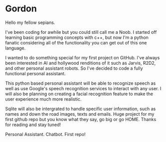 # Gordon

Hello my fellow sepians.

I've been coding for awhile but you could still call me a Noob.
I started off learning basic programming concepts with c++, but 
now I'm a python fanatic considering all of the functionality 
you can get out of this one language.

I wanted to do something special for my first project on GitHub. I've
always been interested in AI and hollywood renditions of it such as 
Jarvis, R2D2, and other personal assistant robots. So I've decided 
to code a fully functional personal assistant.

This python based personal assistant will be able to recognize speech as well
as use Google's speech recognition services to interact with any user.
I will also be planning on creating a facial recognition feature to make 
the user experience much more realistic.

Sqlite will also be intergrated to handle specific user information, such as names
and down the road images, texts and emails. Huge project for my first github repo
but you know what they say, go big or go HOME. Thanks for reading and stay tuned!

Personal Assistant. Chatbot. First repo!
